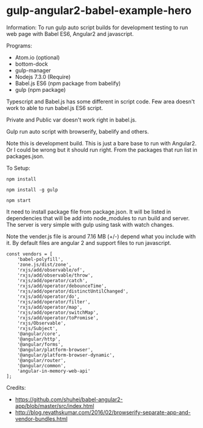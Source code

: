 # gulp-angular2-babel-example-hero

Information: To run gulp auto script builds for development testing to run web page with Babel ES6, Angular2 and javascript.

Programs:
 * Atom.io (optional)
  * bottom-dock
  * gulp-manager
 * Nodejs 7.3.0 (Require)
  * Babel.js ES6 (npm package from babelify)
  * gulp (npm package)

Typescript and Babel.js has some different in script code. Few area doesn't work to able to run babel.js ES6 script.

Private and Public var doesn't work right in babel.js.

Gulp run auto script with browserify, babelify and others.

Note this is development build. This is just a bare base to run with Angular2. Or I could be wrong but it should run right. From the packages that run list in packages.json.

To Setup:

```
npm install

npm install -g gulp

npm start
```

It need to install package file from package.json. It will be listed in dependencies that will be add into node_modules to run build and server. The server is very simple with gulp using task with watch changes.

Note the vender.js file is around 7.16 MB (+/-) depend what you include with it. By default files are angular 2 and support files to run javascript.

```
const vendors = [
    'babel-polyfill',
    'zone.js/dist/zone',
    'rxjs/add/observable/of',
    'rxjs/add/observable/throw',
    'rxjs/add/operator/catch',
    'rxjs/add/operator/debounceTime',
    'rxjs/add/operator/distinctUntilChanged',
    'rxjs/add/operator/do',
    'rxjs/add/operator/filter',
    'rxjs/add/operator/map',
    'rxjs/add/operator/switchMap',
    'rxjs/add/operator/toPromise',
    'rxjs/Observable',
    'rxjs/Subject',
    '@angular/core',
    '@angular/http',
    '@angular/forms',
    '@angular/platform-browser',
    '@angular/platform-browser-dynamic',
    '@angular/router',
    '@angular/common',
    'angular-in-memory-web-api'
];
```

Credits:
 * https://github.com/shuhei/babel-angular2-app/blob/master/src/index.html
 * http://blog.revathskumar.com/2016/02/browserify-separate-app-and-vendor-bundles.html
